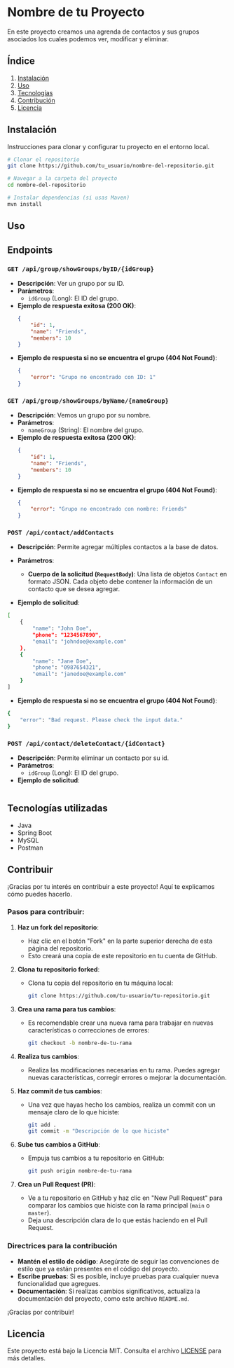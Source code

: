 # Nombre de tu Proyecto

En este proyecto creamos una agrenda de contactos y sus grupos asociados los cuales podemos ver, modificar y eliminar.


## Índice

1. [Instalación](#instalación)
2. [Uso](#uso)
3. [Tecnologías](#tecnologías)
4. [Contribución](#contribución)
5. [Licencia](#licencia)

## Instalación

Instrucciones para clonar y configurar tu proyecto en el entorno local.

```bash
# Clonar el repositorio
git clone https://github.com/tu_usuario/nombre-del-repositorio.git

# Navegar a la carpeta del proyecto
cd nombre-del-repositorio

# Instalar dependencias (si usas Maven)
mvn install
```

## Uso

## Endpoints

### `GET /api/group/showGroups/byID/{idGroup}`
- **Descripción**: Ver un grupo por su ID.
- **Parámetros**:
    - `idGroup` (Long): El ID del grupo.
- **Ejemplo de respuesta exitosa (200 OK)**:
    ```json
    {
        "id": 1,
        "name": "Friends",
        "members": 10
    }
    ```
- **Ejemplo de respuesta si no se encuentra el grupo (404 Not Found)**:
    ```json
    {
        "error": "Grupo no encontrado con ID: 1"
    }
    ```

### `GET /api/group/showGroups/byName/{nameGroup}`
- **Descripción**: Vemos un grupo por su nombre.
- **Parámetros**:
    - `nameGroup` (String): El nombre del grupo.
- **Ejemplo de respuesta exitosa (200 OK)**:
    ```json
    {
        "id": 1,
        "name": "Friends",
        "members": 10
    }
    ```
- **Ejemplo de respuesta si no se encuentra el grupo (404 Not Found)**:
    ```json
    {
        "error": "Grupo no encontrado con nombre: Friends"
    }
    ```

### `POST /api/contact/addContacts`

- **Descripción**: Permite agregar múltiples contactos a la base de datos.
- **Parámetros**:
    - **Cuerpo de la solicitud (`RequestBody`)**: Una lista de objetos `Contact` en formato JSON. Cada objeto debe contener la información de un contacto que se desea agregar.

- **Ejemplo de solicitud**:

```bash
[
    {
        "name": "John Doe",
        "phone": "1234567890",
        "email": "johndoe@example.com"
    },
    {
        "name": "Jane Doe",
        "phone": "0987654321",
        "email": "janedoe@example.com"
    }
]

```
- **Ejemplo de respuesta si no se encuentra el grupo (404 Not Found)**:
```bash
{
    "error": "Bad request. Please check the input data."
}
```
### `POST /api/contact/deleteContact/{idContact}`

- **Descripción**: Permite eliminar un contacto por su id.
- **Parámetros**:
    - `idGroup` (Long): El ID del grupo.
- **Ejemplo de solicitud**:
```bash

```
## Tecnologías utilizadas

- Java
- Spring Boot
- MySQL
- Postman

## Contribuir

¡Gracias por tu interés en contribuir a este proyecto! Aquí te explicamos cómo puedes hacerlo.

### Pasos para contribuir:

1. **Haz un fork del repositorio**:
    - Haz clic en el botón "Fork" en la parte superior derecha de esta página del repositorio.
    - Esto creará una copia de este repositorio en tu cuenta de GitHub.

2. **Clona tu repositorio forked**:
    - Clona tu copia del repositorio en tu máquina local:
      ```bash
      git clone https://github.com/tu-usuario/tu-repositorio.git
      ```

3. **Crea una rama para tus cambios**:
    - Es recomendable crear una nueva rama para trabajar en nuevas características o correcciones de errores:
      ```bash
      git checkout -b nombre-de-tu-rama
      ```

4. **Realiza tus cambios**:
    - Realiza las modificaciones necesarias en tu rama. Puedes agregar nuevas características, corregir errores o mejorar la documentación.

5. **Haz commit de tus cambios**:
    - Una vez que hayas hecho los cambios, realiza un commit con un mensaje claro de lo que hiciste:
      ```bash
      git add .
      git commit -m "Descripción de lo que hiciste"
      ```

6. **Sube tus cambios a GitHub**:
    - Empuja tus cambios a tu repositorio en GitHub:
      ```bash
      git push origin nombre-de-tu-rama
      ```

7. **Crea un Pull Request (PR)**:
    - Ve a tu repositorio en GitHub y haz clic en "New Pull Request" para comparar los cambios que hiciste con la rama principal (`main` o `master`).
    - Deja una descripción clara de lo que estás haciendo en el Pull Request.

### Directrices para la contribución

- **Mantén el estilo de código**: Asegúrate de seguir las convenciones de estilo que ya están presentes en el código del proyecto.
- **Escribe pruebas**: Si es posible, incluye pruebas para cualquier nueva funcionalidad que agregues.
- **Documentación**: Si realizas cambios significativos, actualiza la documentación del proyecto, como este archivo `README.md`.

¡Gracias por contribuir!


## Licencia

Este proyecto está bajo la Licencia MIT. Consulta el archivo [LICENSE](./LICENSE) para más detalles.
